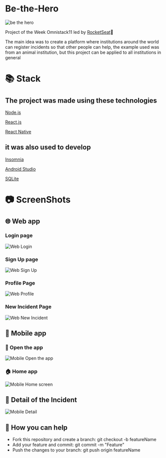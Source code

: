 # Be-the-Hero

![be the hero](https://i.imgur.com/gD4rbMH.png?1)

Project of the Week Omnistack11 led by [RocketSeat](https://rocketseat.com.br)🚀

The main idea was to create a platform where institutions around the world can register incidents so that other people can help, the example used was from an animal institution, but this project can be applied to all institutions in general


# 📚 Stack
## The project was made using these technologies
  [Node.js](https://nodejs.org/en/)
  
  [React.js](https://reactjs.org/docs/getting-started.html)
  
  [React Native](https://reactnative.dev)
  
## it was also used to develop 
  [Insomnia](https://insomnia.rest/)
  
  [Android Studio](https://developer.android.com/studiol)
  
  [SQLite](https://www.sqlite.org/index.html)


# 📷 ScreenShots

## 🌐 Web app

### Login page

![Web Login](https://i.imgur.com/XzyZ4fT.png)

### Sign Up page

![Web Sign Up](https://i.imgur.com/IPSmUuq.png)

### Profile Page

![Web Profile](https://i.imgur.com/jUtlDt7.png)

### New Incident Page 

![Web New Incident](https://i.imgur.com/oLhBUhy.png)

## 📱 Mobile app

### 📍 Open the app 

![Mobile Open the app](https://i.imgur.com/eRYnjf9.png?1)

### 🏠 Home app
![Mobile Home screen](https://i.imgur.com/Qig4WP6.png?1)

## 🔎 Detail of the Incident
![Mobile Detail](https://i.imgur.com/IeWyV8n.png?2)

## :handshake: How you can help
* Fork this repository and create a branch: git checkout -b featureName 
* Add your feature and commit: git commit -m "Feature"
* Push the changes to your branch: git push origin featureName
 
